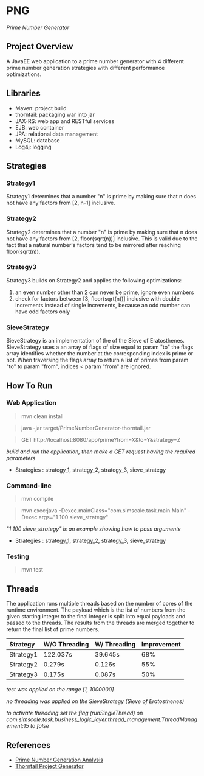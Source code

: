 # PNG
*Prime Number Generator*

## Project Overview

A JavaEE web application to a prime number generator with 4 different prime number generation strategies with different performance optimizations.

## Libraries
* Maven: project build
* thorntail: packaging war into jar
* JAX-RS: web app and RESTful services
* EJB: web container
* JPA: relational data management
* MySQL: database
* Log4j: logging

## Strategies

### Strategy1
Strategy1 determines that a number "n" is prime by making sure that n does not have any factors from [2, n-1] inclusive.

### Strategy2
Strategy2 determines that a number "n" is prime by making sure that n does not have any factors from [2, floor(sqrt(n))] inclusive. This is valid due to the fact that a natural number's factors tend to be mirrored after reaching floor(sqrt(n)).

### Strategy3
Strategy3 builds on Strategy2 and applies the following optimizations: 
1) an even number other than 2 can never be prime, ignore even numbers
2) check for factors between [3, floor(sqrt(n))] inclusive with double increments instead of single increments, because an odd number can have odd factors only
     
### SieveStrategy
SieveStrategy is an implementation of the of the Sieve of Eratosthenes. SieveStrategy uses a an array of flags of size equal to param "to" the flags array identifies whether the number at the corresponding index is prime or not. When traversing the flags array to return a list of primes from param "to" to param "from", indices < param "from" are ignored. 
 
## How To Run

### Web Application

> mvn clean install

> java -jar target/PrimeNumberGenerator-thorntail.jar

> GET http://localhost:8080/app/prime?from=X&to=Y&strategy=Z

*build and run the application, then make a GET request having the required parameters*

* Strategies : strategy_1, strategy_2, strategy_3, sieve_strategy

### Command-line 

> mvn compile

> mvn exec:java -Dexec.mainClass="com.simscale.task.main.Main" -Dexec.args="1 100 sieve_strategy"

*"1 100 sieve_strategy" is an example showing how to pass arguments*

* Strategies : strategy_1, strategy_2, strategy_3, sieve_strategy

### Testing

> mvn test

## Threads

The application runs multiple threads based on the number of cores of the runtime environment. The payload which is the list of numbers from the given starting integer to the final integer is split into equal payloads and passed to the threads. The results from the threads are merged together to return the final list of prime numbers.

| Strategy      | W/O Threading | W/ Threading  | Improvement |
| :------------ | :------------ | :------------ | :---------- |
| Strategy1     | 122.037s      | 39.645s       | 68%         |
| Strategy2     | 0.279s        | 0.126s        | 55%         |
| Strategy3     | 0.175s        | 0.087s        | 50%         |

*test was applied on the range [1, 1000000]*

*no threading was applied on the SieveStrategy (Sieve of Eratosthenes)*

*to activate threading set the flag (runSingleThread) on com.simscale.task.business_logic_layer.thread_management.ThreadManagement:15 to false*

## References
* [Prime Number Generation Analysis](https://www.geeksforgeeks.org/analysis-different-methods-find-prime-number-python/)
* [Thorntail Project Generator](https://thorntail.io/generator/)
